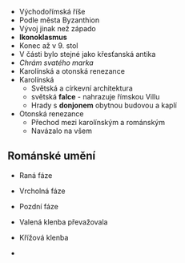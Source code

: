 - Východořímská říše
- Podle města Byzanthion
- Vývoj jinak než západo
- **Ikonoklasmus**
- Konec až v 9. stol
- V části bylo stejné jako křesťanská antika
- *Chrám svatého marka*
- Karolínská a otonská renezance
- Karolínská
	- Světská a církevní architektura
	- světská **falce** - nahrazuje římskou Villu
	- Hrady s **donjonem** obytnou budovou a kaplí
- Otonská renezance
	- Přechod mezi karolínským a románským
	- Navázalo na všem

## Románské umění
- Raná fáze
- Vrcholná fáze
- Pozdní fáze

- Valená klenba převažovala
- Křížová klenba
- 